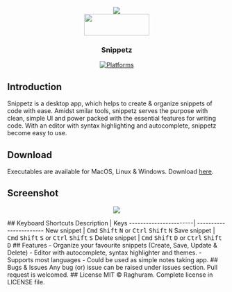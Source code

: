 <p align="center">
  <img src="https://raw.githubusercontent.com/inventcode/snippetz/master/extra/icons/icon.png_96x96.png?raw=true" /><br/>
  <img src="https://raw.githubusercontent.com/inventcode/snippetz/master/app/assets/snippetz.png?raw=true" height="50" width="150" />
  <h3 align="center">Snippetz</h3>
  <p align="center">
    <a href="https://github.com/inventcode/snippetz/releases"><img src="https://img.shields.io/badge/platform-macOS%20%7C%20Windows%20%7C%20Linux-lightgrey.svg" alt="Platforms"></a>
  </p>
</p>

## Introduction
Snippetz is a desktop app, which helps to create & organize snippets of code with ease. Amidst smilar tools, snippetz serves the purpose with clean, simple UI and power packed with the essential features for writing code. With an editor with syntax highlighting and autocomplete, snippetz become easy to use.
## Download
Executables are available for MacOS, Linux & Windows.
Download [here](https://github.com/inventcode/snippetz/releases).
## Screenshot
<p align="center">
  <img src="https://raw.githubusercontent.com/inventcode/snippetz/master/extra/screenshots/screenshot-1.png?raw=true" />
</p>
## Keyboard Shortcuts
Description            | Keys
-----------------------| -----------------------
New snippet            | <kbd>Cmd</kbd> <kbd>Shift</kbd> <kbd>N</kbd> or <kbd>Ctrl</kbd> <kbd>Shift</kbd> <kbd>N</kbd>
Save snippet           | <kbd>Cmd</kbd> <kbd>Shift</kbd> <kbd>S</kbd> or <kbd>Ctrl</kbd> <kbd>Shift</kbd> <kbd>S</kbd>
Delete snippet         | <kbd>Cmd</kbd> <kbd>Shift</kbd> <kbd>D</kbd> or <kbd>Ctrl</kbd> <kbd>Shift</kbd> <kbd>D</kbd>
## Features
- Organize your favourite snippets (Create, Save, Update & Delete) 
- Editor with autocomplete, syntax highlighter and themes.
- Supports most languages
- Could be used as simple notes taking app.
## Bugs & Issues
Any bug (or) issue can be raised under issues section. Pull request is welcomed.
## License
MIT © Raghuram. Complete license in LICENSE file.
